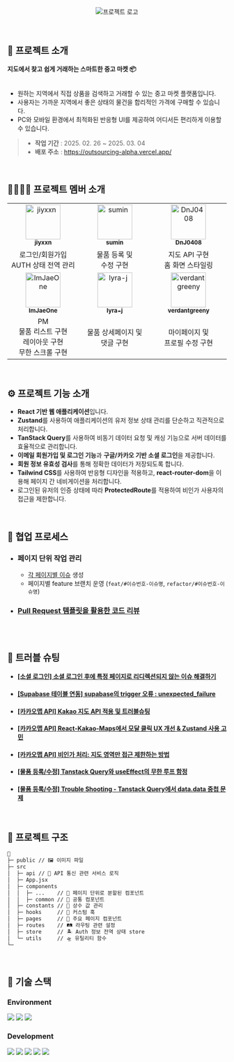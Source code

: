 <div align="center">
  <img alt="프로젝트 로고" src="https://github.com/user-attachments/assets/85cb0b03-8b7f-47e2-a5a1-6352accb0918" />
</div>


<br>
<br>

## 💬 프로젝트 소개
**지도에서 찾고 쉽게 거래하는 스마트한 중고 마켓 📦**
<br><br>
- 원하는 지역에서 직접 상품을 검색하고 거래할 수 있는 중고 마켓 플랫폼입니다.
- 사용자는 가까운 지역에서 좋은 상태의 물건을 합리적인 가격에 구매할 수 있습니다.
- PC와 모바일 환경에서 최적화된 반응형 UI를 제공하여 어디서든 편리하게 이용할 수 있습니다.
 

> - **작업 기간** : 2025. 02. 26 ~ 2025. 03. 04
> - **배포 주소** : https://outsourcing-alpha.vercel.app/

<br />


## 👩‍👩‍👧‍👧 프로젝트 멤버 소개
<table>
  <tbody>
    <tr>
      <td align="center">
        <a href="https://github.com/jiyxxn">
        <img src="https://github.com/jiyxxn.png" width="80" alt="jiyxxn"/>
        <br />
        <sub><b>jiyxxn</b></sub>
        </a>
        <br />
      </td>
      <td align="center">
        <a href="https://github.com/sum529-create">
        <img src="https://github.com/user-attachments/assets/4c61a308-f824-4e34-8c0c-d8ac45adbd8b" width="80"  alt="sumin"/>
        <br />
        <sub><b>sumin</b></sub>
        </a>
        <br />
      </td>
      <td align="center">
        <a href="https://github.com/DnJ0408">
        <img src="https://github.com/DnJ0408.png" width="80" alt="DnJ0408"/>
        <br />
        <sub><b>DnJ0408</b></sub>
        </a>
        <br />
      </td>
    </tr>
    <tr>
      <td width="300px" align="center">
        로그인/회원가입
        <br>AUTH 상태 전역 관리
      </td>
      <td width="300px" align="center">
        물품 등록 및
        <br>수정 구현
      </td>
      <td width="300px" align="center">
        지도 API 구현
        <br>홈 화면 스타일링
      </td>       
    </tr>
    <tr>
      <td align="center">
        <a href="https://github.com/ImJaeOne">
        <img src="https://github.com/ImJaeOne.png" width="80" alt="ImJaeOne"/>
        <br />
        <sub><b>ImJaeOne</b></sub>
        </a>
        <br />
      </td>
      <td align="center">
        <a href="https://github.com/lyra-j">
        <img src="https://github.com/lyra-j.png" width="80" alt="lyra-j"/>
        <br />
        <sub><b>lyra-j</b></sub>
        </a>
        <br />
      </td>   
      <td align="center">
        <a href="https://github.com/verdantgreeny">
        <img src="https://github.com/verdantgreeny.png" width="80" alt="verdantgreeny"/>
        <br />
        <sub><b>verdantgreeny</b></sub>
        </a>
        <br />
      </td>        
    </tr>    
    <tr>
      <td width="300px" align="center">
        PM
        <br>물품 리스트 구현
        <br>레이아웃 구현
        <br>무한 스크롤 구현
      </td>
      <td width="300px" align="center">
        물품 상세페이지 및
        <br>댓글 구현
      </td> 
      <td width="300px" align="center">
        마이페이지 및
        <br>프로필 수정 구현
      </td>       
    </tr>
  </tbody>
</table>

<br />

## ⚙ 프로젝트 기능 소개
- **React 기반 웹 애플리케이션**입니다.
- **Zustand**를 사용하여 애플리케이션의 유저 정보 상태 관리를 단순하고 직관적으로 처리합니다.
- **TanStack Query**를 사용하여 비동기 데이터 요청 및 캐싱 기능으로 서버 데이터를 효율적으로 관리합니다.
- **이메일 회원가입 및 로그인 기능**과 **구글/카카오 기반 소셜 로그인**을 제공합니다.
- **회원 정보 유효성 검사**를 통해 정확한 데이터가 저장되도록 합니다.
- **Tailwind CSS**를 사용하여 반응형 디자인을 적용하고, **react-router-dom**을 이용해 페이지 간 네비게이션을 처리합니다.
- 로그인된 유저의 인증 상태에 따라 **ProtectedRoute**를 적용하여 비인가 사용자의 접근을 제한합니다.

<br>

## 🔗 협업 프로세스
- ### 페이지 단위 작업 관리
  - [각 페이지별 이슈](https://github.com/ImJaeOne/green-deal/issues) 생성
  - 페이지별 feature 브랜치 운영 (`feat/#이슈번호-이슈명`, `refactor/#이슈번호-이슈명`)
- ### [Pull Request 템플릿을 활용한 코드 리뷰](https://github.com/ImJaeOne/green-deal/pulls?q=is%3Apr+is%3Aclosed)

<br><br>

## 🚀 트러블 슈팅
- #### [[소셜 로그인] 소셜 로그인 후에 특정 페이지로 리디렉션되지 않는 이슈 해결하기](https://velog.io/@jiyunk/소셜-로그인-후에-특정-페이지로-리디렉션되지-않는-이슈-해결하기)
- #### [[Supabase 테이블 연동] supabase의 trigger 오류 : unexpected_failure](https://velog.io/@jiyunk/supabase%EC%9D%98-trigger-%EC%98%A4%EB%A5%98-unexpectedfailure)
- #### [[카카오맵 API] Kakao 지도 API 적용 및 트러블슈팅](https://debnjin.tistory.com/98)
- #### [[카카오맵 API] React-Kakao-Maps에서 모달 클릭 UX 개선 & Zustand 사용 고민](https://debnjin.tistory.com/99)
- #### [[카카오맵 API] 비인가 처리: 지도 영역만 접근 제한하는 방법](https://debnjin.tistory.com/100)
- #### [[물품 등록/수정] Tanstack Query와 useEffect의 무한 루프 함정](https://velog.io/@sum529/Trouble-Shooting-Tanstack-Query와-useEffect의-무한-루프-함정)
- #### [[물품 등록/수정] Trouble Shooting - Tanstack Query에서 data.data 중첩 문제](https://velog.io/@sum529/Trouble-Shooting-Tanstack-Query에서-data.data-중첩-문제)


<br />

## 📁 프로젝트 구조
```markdown
📁
├─ public // 🖼 이미지 파일
├─ src
│  ├─ api // 🚧 API 통신 관련 서비스 로직
│  ├─ App.jsx
│  ├─ components
│  │  ├─ ...    // 💾 페이지 단위로 분할된 컴포넌트
│  │  ├─ common // 🧩 공통 컴포넌트
│  ├─ constants // 📌 상수 값 관리
│  ├─ hooks     // 🔧 커스텀 훅
│  ├─ pages     // 📄 주요 페이지 컴포넌트
│  ├─ routes    // 🛤 라우팅 관련 설정
│  ├─ store     // 🏝 Auth 정보 전역 상태 store
│  └─ utils     // 🛸 유틸리티 함수
└─ 
```

<br />

## 🧶 기술 스택
<div align="left">

### Environment
<img src="https://img.shields.io/badge/Visual_Studio_Code-007ACC?style=for-the-badge&logo=https://upload.wikimedia.org/wikipedia/commons/a/a7/Visual_Studio_Code_1.35_icon.svg&logoColor=white" />
<img src="https://img.shields.io/badge/Git-F05032?style=for-the-badge&logo=git&logoColor=white" />
<img src="https://img.shields.io/badge/GitHub-181717?style=for-the-badge&logo=github&logoColor=white" />
<br>

### Development
<img src="https://img.shields.io/badge/React-61DAFB?style=for-the-badge&logo=React&logoColor=black"/>
<img src="https://img.shields.io/badge/JavaScript-F7DF1E?style=for-the-badge&logo=JavaScript&logoColor=white"/>
<img src="https://img.shields.io/badge/Tanstackquery-FF4154?style=for-the-badge&logo=reactquery&logoColor=white">
<img src="https://img.shields.io/badge/Zustand-82612C?style=for-the-badge&logo=&logoColor=white">      
<img src="https://img.shields.io/badge/Tailwind CSS-06B6D4?style=for-the-badge&amp;logo=Tailwind CSS&amp;logoColor=white">

</div>

